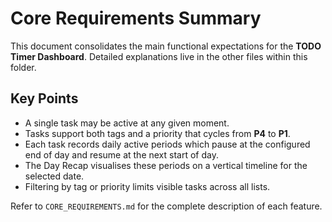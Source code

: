 # Core Requirements Summary

This document consolidates the main functional expectations for the **TODO Timer Dashboard**. Detailed explanations live in the other files within this folder.

## Key Points

- A single task may be active at any given moment.
- Tasks support both tags and a priority that cycles from **P4** to **P1**.
- Each task records daily active periods which pause at the configured end of day and resume at the next start of day.
- The Day Recap visualises these periods on a vertical timeline for the selected date.
- Filtering by tag or priority limits visible tasks across all lists.

Refer to `CORE_REQUIREMENTS.md` for the complete description of each feature.
